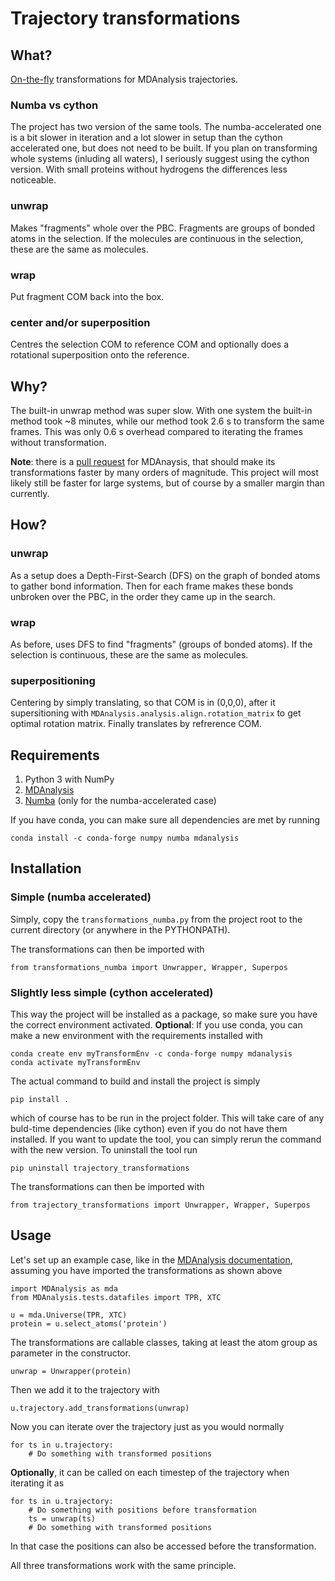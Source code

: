 # Trajectory transformations #


## What? ###

[On-the-fly](https://www.mdanalysis.org/2020/03/09/on-the-fly-transformations/) transformations for MDAnalysis trajectories.

### Numba vs cython ###

The project has two version of the same tools. The numba-accelerated one is a bit slower in iteration and a lot slower in setup than the cython accelerated one, but does not need to be built. If you plan on transforming whole systems (inluding all waters), I seriously suggest using the cython version. With small proteins without hydrogens the differences less noticeable.

### unwrap ####

Makes "fragments" whole over the PBC. Fragments are groups of bonded atoms in the selection. If the molecules are continuous in the selection, these are the same as molecules.

### wrap ####

Put fragment COM back into the box.

### center and/or superposition ####

Centres the selection COM to reference COM and optionally does a rotational superposition onto the reference.

## Why? ###

The built-in unwrap method was super slow. With one system the built-in method took ~8 minutes, while our method took 2.6 s to transform the same frames. This was only 0.6 s overhead compared to iterating the frames without transformation.

**Note**: there is a [pull request](https://github.com/MDAnalysis/mdanalysis/pull/3169#issue-831915405) for MDAnaysis, that should make its transformations faster by many orders of magnitude. This project will most likely still be faster for large systems, but of course by a smaller margin than currently.

## How? ###


### unwrap ####

As a setup does a Depth-First-Search (DFS) on the graph of bonded atoms to gather bond information. Then for each frame makes these bonds unbroken over the PBC, in the order they came up in the search.

### wrap ####

As before, uses DFS to find "fragments" (groups of bonded atoms). If the selection is continuous, these are the same as molecules.

### superpositioning ####

Centering by simply translating, so that COM is in (0,0,0), after it supersitioning with `MDAnalysis.analysis.align.rotation_matrix` to get optimal rotation matrix. Finally translates by refrerence COM.




## Requirements ###

1. Python 3 with NumPy
1. [MDAnalysis](https://docs.mdanalysis.org/stable/index.html)
1. [Numba](https://numba.pydata.org/) (only for the numba-accelerated case)

If you have conda, you can make sure all dependencies are met by running

```
conda install -c conda-forge numpy numba mdanalysis
```


## Installation ##

### Simple (numba accelerated) ###

Simply, copy the `transformations_numba.py` from the project root to  the current directory (or anywhere in the PYTHONPATH). 

The transformations can then be imported with
```
from transformations_numba import Unwrapper, Wrapper, Superpos
```

### Slightly less simple (cython accelerated) ###

This way the project will be installed as a package, so make sure you have the correct environment activated. **Optional**: If you use conda, you can make a new environment with the requirements installed with

```
conda create env myTransformEnv -c conda-forge numpy mdanalysis
conda activate myTransformEnv
```

The actual command to build and install the project is simply
```
pip install .
```
which of course has to be run in the project folder. This will take care of any buld-time dependencies (like cython) even if you do not have them installed. If you want to update the tool, you can simply rerun the command with the new version. To uninstall the tool run

```
pip uninstall trajectory_transformations
```


The transformations can then be imported with
```
from trajectory_transformations import Unwrapper, Wrapper, Superpos
```


## Usage ##


Let's set up an example case, like in the [MDAnalysis documentation](https://userguide.mdanalysis.org/stable/trajectories/transformations.html), assuming you have imported the transformations as shown above

```
import MDAnalysis as mda
from MDAnalysis.tests.datafiles import TPR, XTC

u = mda.Universe(TPR, XTC)
protein = u.select_atoms('protein')
```

The transformations are callable classes, taking at least the atom group as parameter in the constructor. 

```
unwrap = Unwrapper(protein)
```

Then we add it to the trajectory with 

```
u.trajectory.add_transformations(unwrap)
```

Now you can iterate over the trajectory just as you would normally


```
for ts in u.trajectory:
    # Do something with transformed positions
```

**Optionally**, it can be called on each timestep of the trajectory when iterating it as

```
for ts in u.trajectory:
    # Do something with positions before transformation
    ts = unwrap(ts)
    # Do something with transformed positions
```

In that case the positions can also be accessed before the transformation.

All three transformations work with the same principle.
